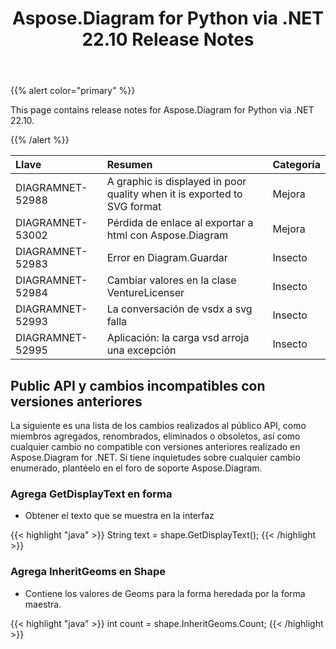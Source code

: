 ﻿---
title: Aspose.Diagram for Python via .NET 22.10 Release Notes
type: docs
weight: 17
url: /es/python-net/aspose-diagram-for-python-via-net-22-10-release-notes/
---
{{% alert color="primary" %}} 

This page contains release notes for Aspose.Diagram for Python via .NET 22.10.

{{% /alert %}} 

|**Llave**|**Resumen**|**Categoría**|
|:- |:- |:- |
|DIAGRAMNET-52988|A graphic is displayed in poor quality when it is exported to SVG format|Mejora|
|DIAGRAMNET-53002|Pérdida de enlace al exportar a html con Aspose.Diagram|Mejora|
|DIAGRAMNET-52983|Error en Diagram.Guardar|Insecto|
|DIAGRAMNET-52984|Cambiar valores en la clase VentureLicenser|Insecto|
|DIAGRAMNET-52993|La conversación de vsdx a svg falla|Insecto|
|DIAGRAMNET-52995|Aplicación: la carga vsd arroja una excepción|Insecto|

## **Public API y cambios incompatibles con versiones anteriores**
La siguiente es una lista de los cambios realizados al público API, como miembros agregados, renombrados, eliminados o obsoletos, así como cualquier cambio no compatible con versiones anteriores realizado en Aspose.Diagram for .NET. Si tiene inquietudes sobre cualquier cambio enumerado, plantéelo en el foro de soporte Aspose.Diagram.

### **Agrega GetDisplayText en forma**
- Obtener el texto que se muestra en la interfaz

{{< highlight "java" >}}
String text = shape.GetDisplayText();
{{< /highlight >}}

### **Agrega InheritGeoms en Shape**
- Contiene los valores de Geoms para la forma heredada por la forma maestra.

{{< highlight "java" >}}
int count = shape.InheritGeoms.Count;
{{< /highlight >}}